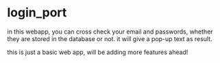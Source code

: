 # login_port

in this webapp, you can cross check your email and passwords, whether they are stored in the database or not. it will give a pop-up text as result.

this is just a basic web app, will be adding more features ahead!
